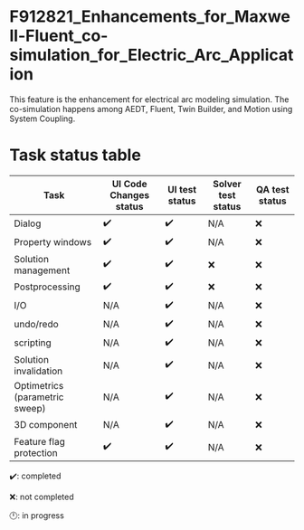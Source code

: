 # F912821_Enhancements_for_Maxwell-Fluent_co-simulation_for_Electric_Arc_Application
This feature is the enhancement for electrical arc modeling simulation. The co-simulation happens among AEDT, Fluent, Twin Builder, and Motion using System Coupling.  

# Task status table
| Task   |   UI Code Changes status |  UI test status |  Solver test status |  QA test status |    
|----------------|---------|---------|---------|---------|
| Dialog | :heavy_check_mark:  | :heavy_check_mark: | N/A | ❌
| Property windows | :heavy_check_mark:  | :heavy_check_mark: | N/A | ❌
| Solution management | :heavy_check_mark:  | :heavy_check_mark:  | ❌ | ❌
| Postprocessing | :heavy_check_mark:   | :heavy_check_mark:  | ❌ | ❌
| I/O | N/A  | :heavy_check_mark: | N/A | ❌
| undo/redo | N/A  | :heavy_check_mark: | N/A | ❌
| scripting | N/A  | :heavy_check_mark: | N/A | ❌
| Solution invalidation | N/A  |  :heavy_check_mark:  | N/A | ❌
| Optimetrics (parametric sweep)  | N/A  | :heavy_check_mark: | N/A | ❌
| 3D component | N/A  | :heavy_check_mark: | N/A | ❌
| Feature flag protection  | :heavy_check_mark:  | :heavy_check_mark: | N/A | ❌

:heavy_check_mark:: completed

❌: not completed

🕛: in progress
